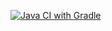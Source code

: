 [![Java CI with Gradle](https://github.com/Romdik83/page-objects/actions/workflows/gradle.yml/badge.svg)](https://github.com/Romdik83/page-objects/actions/workflows/gradle.yml)
